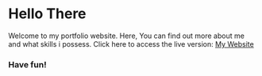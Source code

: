 # Hello There

Welcome to my portfolio website. Here, You can find out more about me and what skills i possess. Click here to access the live version: [My Website](https://favor-portfolio.netlify.app) 

### Have fun!
